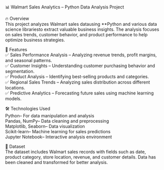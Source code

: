 📊 Walmart Sales Analytics – Python Data Analysis Project

🔥 Overview  
This project analyzes Walmart sales datausing **Python and various data science librariesto extract valuable business insights. The analysis focuses on sales trends, customer behavior, and product performance to help optimize business strategies.  

🚀 Features  
✅ Sales Performance Analysis – Analyzing revenue trends, profit margins, and seasonal patterns.  
✅ Customer Insights – Understanding customer purchasing behavior and segmentation.  
✅ Product Analysis – Identifying best-selling products and categories.  
✅ Regional Sales Trends – Analyzing sales distribution across different locations.  
✅ Predictive Analytics – Forecasting future sales using machine learning models.

🛠️ Technologies Used  
Python– For data manipulation and analysis  
Pandas, NumPy– Data cleaning and preprocessing  
Matplotlib, Seaborn– Data visualization  
Scikit-learn– Machine learning for sales predictions  
Jupyter Notebook– Interactive analysis environment  

📁 Dataset  
The dataset includes Walmart sales records with fields such as date, product category, store location, revenue, and customer details. Data has been cleaned and transformed for better analysis.  
